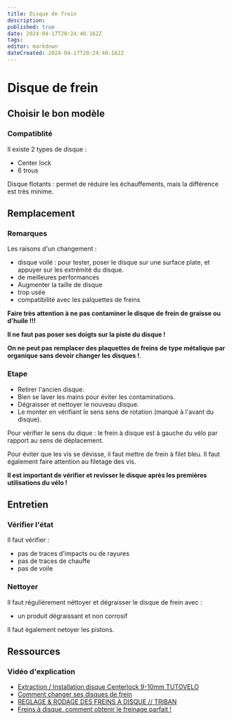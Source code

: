```yaml
---
title: Disque de frein
description: 
published: true
date: 2024-04-17T20:24:40.162Z
tags: 
editor: markdown
dateCreated: 2024-04-17T20:24:40.162Z
---
```


# Disque de frein

## Choisir le bon modèle

### Compatiblité

Il existe 2 types de disque :
- Center lock
- 6 trous

Disque flotants : permet de réduire les échauffements, mais la différence est très minime.

## Remplacement

### Remarques

Les raisons d'un changement :
- disque voilé : pour tester, poser le disque sur une surface plate, et appuyer sur les extrémité du disque.
- de meilleures performances
- Augmenter la taille de disque
- trop usée
- compatibilité avec les palquettes de freins

**Faire très attention à ne pas contaminer le disque de frein de graisse ou d'huile !!!**

**Il ne faut pas poser ses doigts sur la piste du disque !**

**On ne peut pas remplacer des plaquettes de freins de type métalique par organique sans devoir changer les disques !**.

### Etape

- Retirer l'ancien disque.
- Bien se laver les mains pour éviter les contaminations.
- Dégraisser et nettoyer le nouveau disque.
- Le monter en vérifiant le sens sens de rotation (marqué à l'avant du disque).

Pour vérifier le sens du dique : le frein à disque est à gauche du vélo par rapport au sens de déplacement.

Pour éviter que les vis se dévisse, il faut mettre de frein à filet bleu. Il faut également faire attention au filetage des vis.

**Il est important de vérifier et revisser le disque après les premières utilisations du vélo !**

## Entretien

### Vérifier l'état

Il faut vérifier :
- pas de traces d'impacts ou de rayures
- pas de traces de chauffe
- pas de voile

### Nettoyer

Il faut régulièrement néttoyer et dégraisser le disque de frein avec :
- un produit dégraissant et non corrosif

Il faut également netoyer les pistons.

## Ressources

### Vidéo d'explication

- [Extraction / Installation disque Centerlock 9-10mm TUTOVELO](https://www.youtube.com/watch?v=KetzLJ53jxw)
- [Comment changer ses disques de frein](https://www.youtube.com/watch?v=qxjrZHwnLws)
- [REGLAGE & RODAGE DES FREINS A DISQUE // TRIBAN](https://www.youtube.com/watch?v=v083h9qAGrw)
- [Freins à disque, comment obtenir le freinage parfait !](https://www.youtube.com/watch?v=dgCTTMSbfyw)